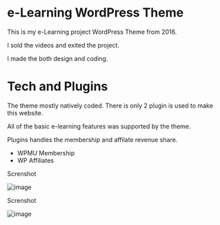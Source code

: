 # e-Learning WordPress Theme
 This is my  e-Learning project WordPress Theme from 2016. 
 
 I sold the videos and exited the project. 
 
 I made the both design and coding.
 
# Tech and Plugins

The theme mostly natively coded. There is only 2 plugin is used to make this website. 

All of the basic e-learning features was supported by the theme.

Plugins handles the membership and affilate revenue share.

- WPMU Membership
- WP Affiliates


Screnshot

![image](https://user-images.githubusercontent.com/1686324/172226264-2b840abd-96dc-4928-8232-c291b2c83db0.png)


Screnshot


![image](https://user-images.githubusercontent.com/1686324/172226300-598e9926-8ab9-4128-b922-bc3ded2f5b44.png)

